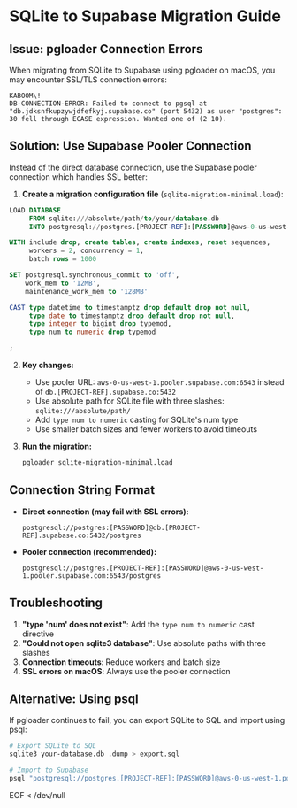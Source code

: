 # SQLite to Supabase Migration Guide

## Issue: pgloader Connection Errors

When migrating from SQLite to Supabase using pgloader on macOS, you may encounter SSL/TLS connection errors:

```
KABOOM\!
DB-CONNECTION-ERROR: Failed to connect to pgsql at "db.jdksnfkupzywjdfefkyj.supabase.co" (port 5432) as user "postgres": 30 fell through ECASE expression. Wanted one of (2 10).
```

## Solution: Use Supabase Pooler Connection

Instead of the direct database connection, use the Supabase pooler connection which handles SSL better:

1. **Create a migration configuration file** (`sqlite-migration-minimal.load`):

```sql
LOAD DATABASE
     FROM sqlite:///absolute/path/to/your/database.db
     INTO postgresql://postgres.[PROJECT-REF]:[PASSWORD]@aws-0-us-west-1.pooler.supabase.com:6543/postgres

WITH include drop, create tables, create indexes, reset sequences,
     workers = 2, concurrency = 1,
     batch rows = 1000

SET postgresql.synchronous_commit to 'off',
    work_mem to '12MB',
    maintenance_work_mem to '128MB'

CAST type datetime to timestamptz drop default drop not null,
     type date to timestamptz drop default drop not null,
     type integer to bigint drop typemod,
     type num to numeric drop typemod

;
```

2. **Key changes:**
   - Use pooler URL: `aws-0-us-west-1.pooler.supabase.com:6543` instead of `db.[PROJECT-REF].supabase.co:5432`
   - Use absolute path for SQLite file with three slashes: `sqlite:///absolute/path/`
   - Add `type num to numeric` casting for SQLite\'s num type
   - Use smaller batch sizes and fewer workers to avoid timeouts

3. **Run the migration:**
   ```bash
   pgloader sqlite-migration-minimal.load
   ```

## Connection String Format

- **Direct connection (may fail with SSL errors):**
  ```
  postgresql://postgres:[PASSWORD]@db.[PROJECT-REF].supabase.co:5432/postgres
  ```

- **Pooler connection (recommended):**
  ```
  postgresql://postgres.[PROJECT-REF]:[PASSWORD]@aws-0-us-west-1.pooler.supabase.com:6543/postgres
  ```

## Troubleshooting

1. **"type \'num\' does not exist"**: Add the `type num to numeric` cast directive
2. **"Could not open sqlite3 database"**: Use absolute paths with three slashes
3. **Connection timeouts**: Reduce workers and batch size
4. **SSL errors on macOS**: Always use the pooler connection

## Alternative: Using psql

If pgloader continues to fail, you can export SQLite to SQL and import using psql:

```bash
# Export SQLite to SQL
sqlite3 your-database.db .dump > export.sql

# Import to Supabase
psql "postgresql://postgres.[PROJECT-REF]:[PASSWORD]@aws-0-us-west-1.pooler.supabase.com:6543/postgres" < export.sql
```
EOF < /dev/null